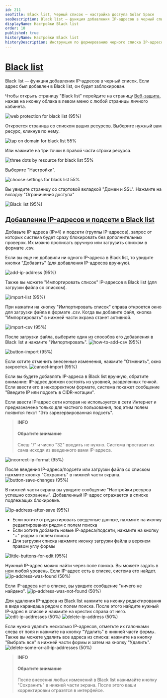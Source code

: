 ```yaml
---
id: 211
seoTitle: Black list, Черный список — настройка доступа Solar Space
seoDescription: Black list — функция добавления IP-адресов в черный список. Добавьте IP-адреса (IPv4) и подсети (группы IP-адресов), запрос от которых система будет сразу блокировать без дополнительных проверок
displayName: Настройки Black list
order: 10
published: true
historyName: Настройки Black list
historyDescription: Инструкция по формированию черного списка IP-адресов для автоматической блокировки запросов
---
```


# [Black list](black-list)

Black list — функция добавления IP-адресов в черный список. Если адрес был добавлен в Black list, он будет заблокирован.


Чтобы открыть страницу "Black list" перейдите на страницу [Веб-защита]([https://my.solarspace.pro/web-protection]), нажав на иконку облака в левом меню с любой страницы личного кабинета.

![web protection for black list (95%)](https://img.solarspace.pro/docs/web-protection-for-black-list.jpg "Веб-защита для перехода в Blacklist")

Откроется страница со списком ваших ресурсов. Выберите нужный вам ресурс, кликнув по нему.

![tap on domain for black list 55%](https://img.solarspace.pro/docs/tap-on-domain-for-black-list.jpg "Нажмите на строку ресурса")

Или нажмите на три точки в правой части строки ресурса.

![three dots by resource for black list 55%](https://img.solarspace.pro/docs/three-dots-by-resource-for-black-list.jpg "Нажмите на три точки")

Выберите "Настройки".

![choose settings for black list 55%](https://img.solarspace.pro/docs/choose-settings-for-black-list.jpg "Настройки для перехода в ограничения доступа")

Вы увидите страницу со стартовой вкладкой "Домен и SSL". Нажмите на вкладку "Ограничения доступа"

![Black list (95%)](https://img.solarspace.pro/docs/field-blacklist.jpg "Определение необходимости направлять IP-адрес на дополнительные проверки")

## [Добавление IP-адресов и подсети в Black list](adding-ip-addresses-&-subnet-to-blacklist)

Добавьте IP-адреса (IPv4) и подсети (группы IP-адресов), запрос от которых система будет сразу блокировать без дополнительных проверок. Их можно прописать вручную или загрузить списком в формате .csv.  

Если вы еще не добавили ни одного IP-адреса в Black list, то увидите кнопки "Добавить" (для добавления IP-адресов вручную).

![add-ip-address (95%)](https://img.solarspace.pro/docs/add-blacklist.jpg "Добавление IP-адреса в Black list")

Также вы можете "Импортировать список" IP-адресов в Black list (для загрузки файла со списком).

![import-list (95%)](https://img.solarspace.pro/docs/import-list-blacklist.jpg "Импортировать CSV список")

При нажатии на кнопку "Импортировать список" справа откроется окно для загрузки файла в формате .csv. Когда вы добавите файл, кнопка "Импортировать" в нижней части экрана станет активной.

![import-csv (95%)](https://img.solarspace.pro/docs/button-import-file-csv.jpg "Импортирование CSV-файла в Black list")

После загрузки файла, выберите один из способов его добавления в Black list и нажмите "Импортировать".
![how-to-add-csv (95%)](https://img.solarspace.pro/docs/choose-csv.jpg "Замена или добавление списка IP-адресов к существующему")

![button-import (95%)](https://img.solarspace.pro/docs/approve-csv.jpg "Импортирование после загрузки CSV-файла в Black list")

Если хотите отменить внесенные изменения, нажмите "Отменить", окно закроется.
![cancel-import (95%)](https://img.solarspace.pro/docs/cancel-csv.jpg "Кнопка отмены")

Если вы будете добавлять IP-адреса в Black list вручную, обратите внимание: IP-адрес должен состоять из уровней, разделенных точкой. Если ввести его в некорректном формате, система покажет сообщение "Введите IP или подсеть в CIDR-нотации".  

Если ввести IP-адрес сети которая не используется в сети Интернет и предназначена только для частного пользования, под этим полем появится текст "Это зарезервированная подсеть".

> **INFO**
> #### Обратите внимание
> Слеш "/" и число "32" вводить не нужно. Система проставит их сама исходя из введенного вами IP-адреса.

![incorrect-ip-format (95%)](https://img.solarspace.pro/docs/cidr-ip-csv.png "Ввод IP-адреса с некорректным форматом")

После введения IP-адреса/подсети или загрузки файла со списком нажмите кнопку "Сохранить" в нижней части экрана.
![button-save-changes (95%)](https://img.solarspace.pro/docs/save-cidr-csv.jpg "Необходимо сохранить изменения")

В нижней части экрана вы увидите сообщение "Настройки ресурса успешно сохранены". Добавленный IP-адрес отражается в списке подлежащих блокировке.

![ip-address-after-save (95%)](https://img.solarspace.pro/docs/save-ips.jpg "Отображение страницы после добавления и сохранения IP-адреса")

- Если хотите отредактировать введенные данные, нажмите на иконку редактирования рядом с полем поиска
- Если хотите добавить новые IP-адреса/подсети, нажмите на кнопку "+" рядом с полем поиска
- Для загрузки списка нажмите иконку загрузки файла в верхнем правом углу формы

![little-buttons-for-edit (95%)](https://img.solarspace.pro/docs/buttons-cidr-csv.jpg "Маленькие кнопки для взаимодействия с разделом. Актуально и для White list")

Нужный IP-адрес можно найти через поле поиска. Вы можете задать в нем любой уровень. Если IP-адрес есть в списке, система его найдет.
![ip-address-was-found (50%)](https://img.solarspace.pro/docs/ip-found.jpg "IP-адрес, если он был найден в списке")

Если IP-адреса нет в списке, вы увидите сообщение "ничего не найдено".
![ip-address-was-not-found (50%)](https://img.solarspace.pro/docs/ip-not-found.jpg "IP-адрес, если он не был найден в списке")

Для удаления IP-адреса из Black list нажмите на иконку редактирования в виде карандаша рядом с полем поиска. После этого найдите нужный IP-адрес в списке и нажмите на крестик справа от него.
![edit-ip-addresses (50%)](https://img.solarspace.pro/docs/ip-edit.jpg "Редактирование добавленных IP-адресов")
![delete-ip-address (50%)](https://img.solarspace.pro/docs/ip-delete.jpg "Удаление IP-адреса")       

Если нужно удалить несколько IP-адресов, отметьте их галочками слева от поля и нажмите на кнопку "Удалить" в нижней части формы. Также вы можете удалить все адреса из списка: нажмите на кнопку "Выбрать все" в нижней части формы и затем на кнопку "Удалить".
![delete-some-or-all-ip-addresses (50%)](https://img.solarspace.pro/docs/ip-delete-all.jpg "Удаление нескольких или всех IP-адресов")

> **INFO**
> #### Обратите внимание
> После внесения любых изменений в Black list нажимайте кнопку "Сохранить" в нижней части экрана. После этого ваши корректировки отразятся в интерфейсе.